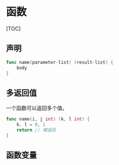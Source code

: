 # 函数

[TOC]

<!-- toc -->

## 声明

```go
func name(parameter-list) (result-list) {
    body
}
```

## 多返回值

一个函数可以返回多个值。

```go
func name(i, j int) (k, l int) {
    k, l = 0, 1
    return // 裸返回
}
```

## 函数变量

```go

```

